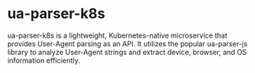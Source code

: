 # ua-parser-k8s
ua-parser-k8s is a lightweight, Kubernetes-native microservice that provides User-Agent parsing as an API. It utilizes the popular ua-parser-js library to analyze User-Agent strings and extract device, browser, and OS information efficiently.
